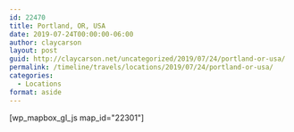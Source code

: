 ```yaml
---
id: 22470
title: Portland, OR, USA
date: 2019-07-24T00:00:00-06:00
author: claycarson
layout: post
guid: http://claycarson.net/uncategorized/2019/07/24/portland-or-usa/
permalink: /timeline/travels/locations/2019/07/24/portland-or-usa/
categories:
  - Locations
format: aside
---
```

<div class="media-details"></div>

[wp_mapbox_gl_js map_id="22301"]